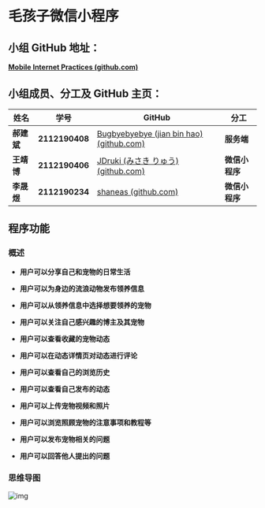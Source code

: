 # **毛孩子微信小程序**

## 小组 GitHub 地址：

**[Mobile Internet Practices (github.com)](https://github.com/Mobile-Internet-Practices)**

## 小组成员、分工及 GitHub 主页：

| 姓名       | 学号           | GitHub                                                       | 分工           |
| ---------- | -------------- | ------------------------------------------------------------ | -------------- |
| **郝建斌** | **2112190408** | [Bugbyebyebye (jian bin hao) (github.com)](https://github.com/Bugbyebyebye) | **服务端**     |
| **王靖博** | **2112190406** | [JDruki (みさき りゅう) (github.com)](https://github.com/JDruki) | **微信小程序** |
| **李晟煜** | **2112190234** | [shaneas (github.com)](https://github.com/shaneas)           | **微信小程序** |

## 程序功能

### 概述

- **用户可以分享自己和宠物的日常生活**                   

- **用户可以为身边的流浪动物发布领养信息**

- **用户可以从领养信息中选择想要领养的宠物**     

- **用户可以关注自己感兴趣的博主及其宠物**             

- **用户可以查看收藏的宠物动态**                

- **用户可以在动态详情页对动态进行评论**                                

- **用户可以查看自己的浏览历史**              

- **用户可以查看自己发布的动态**           

- **用户可以上传宠物视频和照片**

- **用户可以浏览照顾宠物的注意事项和教程等** 

- **用户可以发布宠物相关的问题**

- **用户可以回答他人提出的问题**

### 思维导图

![img](https://p.ananas.chaoxing.com/star3/origin/e77579ee28c0b3cd07bf2a92ea3f4c3a.png?rw=779&rh=906&_fileSize=59691&_orientation=1)

